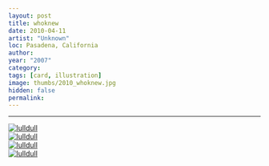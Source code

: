 ```yaml
---
layout: post
title: whoknew
date: 2010-04-11
artist: "Unknown"
loc: Pasadena, California
author: 
year: "2007"
category: 
tags: [card, illustration]
image: thumbs/2010_whoknew.jpg
hidden: false
permalink:
---
```







---



<div class="post_image">
	<a href="{{ site.baseurl }}/images/posts/2010_whoknew/001.jpg" target="_blank">
	<img src="{{ site.baseurl }}/images/posts/2010_whoknew/001.jpg" alt="lulldull"></a>
</div>

<div class="post_image">
	<a href="{{ site.baseurl }}/images/posts/2010_whoknew/002.jpg" target="_blank">
	<img src="{{ site.baseurl }}/images/posts/2010_whoknew/002.jpg" alt="lulldull"></a>
</div>

<div class="post_image">
	<a href="{{ site.baseurl }}/images/posts/2010_whoknew/003.jpg" target="_blank">
	<img src="{{ site.baseurl }}/images/posts/2010_whoknew/003.jpg" alt="lulldull"></a>
</div>

<div class="post_image">
	<a href="{{ site.baseurl }}/images/posts/2010_whoknew/004.jpg" target="_blank">
	<img src="{{ site.baseurl }}/images/posts/2010_whoknew/004.jpg" alt="lulldull"></a>
</div>
